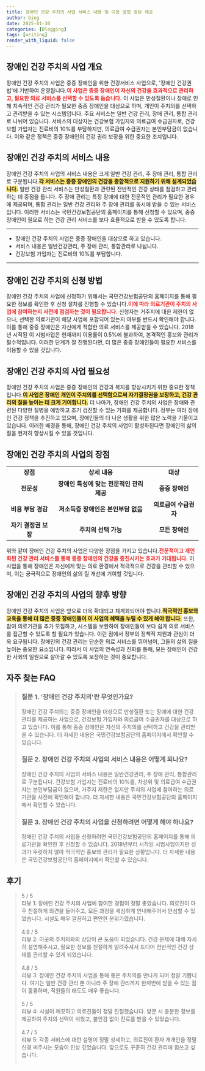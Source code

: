 ```yaml
---
title: 장애인 건강 주치의 사업 서비스 내용 및 이용 방법 정보 제공
author: bing
date: 2025-01-30
categories: [Blogging]
tags: [writing]
render_with_liquid: false
---
```



<h2 id='장애인 건강 주치의 사업 개요'>장애인 건강 주치의 사업 개요</h2>

<p>장애인 건강 주치의 사업은 중증 장애인을 위한 건강서비스 사업으로, '장애인 건강권법'에 기반하여 운영됩니다.<b><span style="color: #ee2323;">이 사업은 중증 장애인이 자신의 건강을 효과적으로 관리하고, 필요한 의료 서비스를 선택할 수 있도록 돕습니다.</span></b> 이 사업은 만성질환이나 장애로 인해 지속적인 건강 관리가 필요한 중증 장애인을 대상으로 하며, 개인이 주치의를 선택하고 관리받을 수 있는 시스템입니다. 주요 서비스는 일반 건강 관리, 장애 관리, 통합 관리로 나뉘어 있습니다. 서비스의 대상자는 건강보험 가입자와 의료급여 수급권자로, 건강보험 가입자는 진료비의 10%를 부담하지만, 의료급여 수급권자는 본인부담금이 없습니다. 이와 같은 정책은 중증 장애인의 건강 권리 보장을 위한 중요한 조치입니다.</p>

<h2 id='장애인 건강 주치의 서비스 내용'>장애인 건강 주치의 서비스 내용</h2>

<p>장애인 건강 주치의 사업의 서비스 내용은 크게 일반 건강 관리, 주 장애 관리, 통합 관리로 구분됩니다.<b><span style="background-color: #ffe066;">각 서비스는 중증 장애인의 건강을 종합적으로 지원하기 위해 설계되었습니다.</span></b> 일반 건강 관리 서비스는 만성질환과 관련된 전반적인 건강 상태를 점검하고 관리하는 데 중점을 둡니다. 주 장애 관리는 특정 장애에 대한 전문적인 관리가 필요한 경우에 제공되며, 통합 관리는 일반 건강 관리와 주 장애 관리를 동시에 받을 수 있는 서비스입니다. 이러한 서비스는 국민건강보험공단의 홈페이지를 통해 신청할 수 있으며, 중증 장애인이 필요로 하는 건강 관리 서비스를 보다 효율적으로 받을 수 있도록 합니다.</p>

<hr />

<ul>
    <li>장애인 건강 주치의 사업은 중증 장애인을 대상으로 하고 있습니다.</li>
    <li>서비스 내용은 일반건강관리, 주 장애 관리, 통합관리로 나뉩니다.</li>
    <li>건강보험 가입자는 진료비의 10%를 부담합니다.</li>
</ul>

<hr />

<h2 id='장애인 건강 주치의 신청 방법'>장애인 건강 주치의 신청 방법</h2>

<p>장애인 건강 주치의 사업에 신청하기 위해서는 국민건강보험공단의 홈페이지를 통해 필요한 정보를 확인한 후 신청 절차를 진행할 수 있습니다.<b><span style="color: #ee2323;">이에 따라 의료기관이 주치의 사업에 참여하는지 사전에 점검하는 것이 필요합니다.</span></b> 신청자는 거주지에 대한 제한이 없으나, 선택한 의료기관이 해당 사업에 포함되어 있는지 여부를 반드시 확인해야 합니다. 이를 통해 중증 장애인은 자신에게 적합한 의료 서비스를 제공받을 수 있습니다. 2018년 시작된 이 시범사업은 현재까지 이용률이 0.5%에 불과하여, 본격적인 홍보와 관리가 필수적입니다. 이러한 단계가 잘 진행된다면, 더 많은 중증 장애인들이 필요한 서비스를 이용할 수 있을 것입니다.</p>

<h2 id='장애인 건강 주치의 사업 필요성'>장애인 건강 주치의 사업 필요성</h2>

<p>장애인 건강 주치의 사업은 중증 장애인의 건강과 복지를 향상시키기 위한 중요한 정책입니다.<b><span style="background-color: #ffe066;">이 사업은 장애인 개인이 주치의를 선택함으로써 자기결정권을 보장하고, 건강 관리의 질을 높이는 데 크게 기여합니다.</span></b> 더 나아가, 장애인 건강 주치의 사업은 장애와 관련된 다양한 질병을 예방하고 조기 검진할 수 있는 기회를 제공합니다. 정부는 여러 장애인 건강 정책을 추진하고 있으며, 장애인들의 더 나은 생활을 위한 많은 노력을 기울이고 있습니다. 이러한 배경을 통해, 장애인 건강 주치의 사업이 활성화된다면 장애인의 삶의 질을 현저히 향상시킬 수 있을 것입니다.</p>

<h2 id='장애인 건강 주치의 사업의 장점'>장애인 건강 주치의 사업의 장점</h2>

<table>
    <tr>
        <td style="text-align: center; height: 17px;"><b>장점</b></td>
        <td style="text-align: center; height: 17px;"><b>상세 내용</b></td>
        <td style="text-align: center; height: 17px;"><b>대상</b></td>
    </tr>
    <tr>
        <td style="text-align: center; height: 17px;"><b>전문성</b></td>
        <td style="text-align: center; height: 17px;"><b>장애인 특성에 맞는 전문적인 관리 제공</b></td>
        <td style="text-align: center; height: 17px;"><b>중증 장애인</b></td>
    </tr>
    <tr>
        <td style="text-align: center; height: 17px;"><b>비용 부담 경감</b></td>
        <td style="text-align: center; height: 17px;"><b>저소득층 장애인은 본인부담 없음</b></td>
        <td style="text-align: center; height: 17px;"><b>의료급여 수급권자</b></td>
    </tr>
    <tr>
        <td style="text-align: center; height: 17px;"><b>자기 결정권 보장</b></td>
        <td style="text-align: center; height: 17px;"><b>주치의 선택 가능</b></td>
        <td style="text-align: center; height: 17px;"><b>모든 장애인</b></td>
    </tr>
</table>

<p>위와 같이 장애인 건강 주치의 사업은 다양한 장점을 가지고 있습니다.<b><span style="color: #ee2323;">전문적이고 개인화된 건강 관리 서비스를 통해 중증 장애인의 건강을 증진시키는 효과가 기대됩니다.</span></b> 이 사업을 통해 장애인은 자신에게 맞는 의료 환경에서 적극적으로 건강을 관리할 수 있으며, 이는 궁극적으로 장애인의 삶의 질 개선에 기여할 것입니다.</p>

<h2 id='장애인 건강 주치의 사업의 향후 방향'>장애인 건강 주치의 사업의 향후 방향</h2>

<p>장애인 건강 주치의 사업은 앞으로 더욱 확대되고 체계화되어야 합니다.<b><span style="background-color: #ffe066;">적극적인 홍보와 교육을 통해 더 많은 중증 장애인들이 이 사업의 혜택을 누릴 수 있게 해야 합니다.</span></b> 또한, 참여 의료기관을 추가 모집하고, 시스템을 보완하여 장애인들이 보다 쉽게 의료 서비스를 접근할 수 있도록 할 필요가 있습니다. 이런 점에서 정부의 정책적 지원과 관심이 더욱 요구됩니다. 장애인의 건강 관리는 단순한 의료 서비스를 뛰어넘어, 그들의 삶의 질을 높이는 중요한 요소입니다. 따라서 이 사업의 연속성과 진화를 통해, 모든 장애인이 건강한 사회의 일원으로 살아갈 수 있도록 보장하는 것이 중요합니다.</p>


<h2 id='자주_찾는_FAQ'>자주 찾는 FAQ</h2>
<div itemscope="" itemtype="https://schema.org/FAQPage">
<blockquote>
<div itemscope="" itemprop="mainEntity" itemtype="https://schema.org/Question">
<h3 itemprop="name">질문 1. '장애인 건강 주치의'란 무엇인가요?</h3>
<div itemscope="" itemprop="acceptedAnswer" itemtype="https://schema.org/Answer">
<span itemprop="text">
<p>장애인 건강 주치의는 중증 장애인을 대상으로 만성질환 또는 장애에 대한 건강관리를 제공하는 사업으로, 건강보험 가입자와 의료급여 수급권자를 대상으로 하고 있습니다. 이를 통해 중증 장애인은 자신의 주치의를 선택하고 건강을 관리받을 수 있습니다. 더 자세한 내용은 국민건강보험공단의 홈페이지에서 확인할 수 있습니다.</p>
</span>
</div>
</div>
<div itemscope="" itemprop="mainEntity" itemtype="https://schema.org/Question">
<h3 itemprop="name">질문 2. 장애인 건강 주치의 사업의 서비스 내용은 어떻게 되나요?</h3>
<div itemscope="" itemprop="acceptedAnswer" itemtype="https://schema.org/Answer">
<span itemprop="text">
<p>장애인 건강 주치의 사업의 서비스 내용은 일반건강관리, 주 장애 관리, 통합관리로 구분됩니다. 건강보험 가입자는 진료비의 10%를, 차상위 및 의료급여 수급권자는 본인부담금이 없으며, 거주지 제한은 없지만 주치의 사업에 참여하는 의료기관을 사전에 확인해야 합니다. 더 자세한 내용은 국민건강보험공단의 홈페이지에서 확인할 수 있습니다.</p>
</span>
</div>
</div>
<div itemscope="" itemprop="mainEntity" itemtype="https://schema.org/Question">
<h3 itemprop="name">질문 3. 장애인 건강 주치의 사업을 신청하려면 어떻게 해야 하나요?</h3>
<div itemscope="" itemprop="acceptedAnswer" itemtype="https://schema.org/Answer">
<span itemprop="text">
<p>장애인 건강 주치의 사업을 신청하려면 국민건강보험공단의 홈페이지를 통해 의료기관을 확인한 후 신청할 수 있습니다. 2018년부터 시작된 시범사업이지만 성과가 뚜렷하지 않아 적극적인 홍보와 관리가 필요한 상황입니다. 더 자세한 내용은 국민건강보험공단의 홈페이지에서 확인할 수 있습니다.</p>
</span>
</div>
</div>
</blockquote>
</div>
<h2 id='후기'>후기</h2>
<div itemscope itemtype="https://schema.org/Product">
  <blockquote>
  <div itemprop="review" itemscope itemtype="https://schema.org/Review">
      <div itemprop="reviewRating" itemscope itemtype="https://schema.org/Rating"> <span itemprop="ratingValue">5</span> / <span itemprop="bestRating">5</span> </div>
      <span itemprop="reviewBody">리뷰 1: 장애인 건강 주치의 사업에 참여한 경험이 정말 좋았습니다. 의료진이 아주 친절하게 의견을 들어주고, 모든 과정을 세심하게 안내해주어서 안심할 수 있었습니다. 시설도 매우 깔끔하고 편안한 분위기였습니다.</span>
  </div>
  <br>
  <div itemprop="review" itemscope itemtype="https://schema.org/Review">
      <div itemprop="reviewRating" itemscope itemtype="https://schema.org/Rating"> <span itemprop="ratingValue">4.9</span> / <span itemprop="bestRating">5</span> </div>
      <span itemprop="reviewBody">리뷰 2: 이곳의 주치의와의 상담이 큰 도움이 되었습니다. 건강 문제에 대해 자세히 설명해주시고, 필요한 정보를 친절하게 알려주셔서 드디어 전반적인 건강 상태를 관리할 수 있게 되었습니다.</span>
  </div>
  <br>
  <div itemprop="review" itemscope itemtype="https://schema.org/Review">
      <div itemprop="reviewRating" itemscope itemtype="https://schema.org/Rating"> <span itemprop="ratingValue">4.8</span> / <span itemprop="bestRating">5</span> </div>
      <span itemprop="reviewBody">리뷰 3: 장애인 건강 주치의 사업을 통해 좋은 주치의를 만나게 되어 정말 기쁩니다. 여기는 일반 건강 관리 뿐 아니라 주 장애 관리까지 한꺼번에 받을 수 있는 점이 훌륭하며, 직원들의 태도도 매우 좋습니다.</span>
  </div>
  <br>
  <div itemprop="review" itemscope itemtype="https://schema.org/Review">
      <div itemprop="reviewRating" itemscope itemtype="https://schema.org/Rating"> <span itemprop="ratingValue">5</span> / <span itemprop="bestRating">5</span> </div>
      <span itemprop="reviewBody">리뷰 4: 시설이 깨끗하고 의료진들이 정말 친절했습니다. 방문 시 충분한 정보를 제공하여 주치의 선택이 쉬웠고, 불안감 없이 진료를 받을 수 있었습니다.</span>
  </div>
  <br>
  <div itemprop="review" itemscope itemtype="https://schema.org/Review">
      <div itemprop="reviewRating" itemscope itemtype="https://schema.org/Rating"> <span itemprop="ratingValue">4.7</span> / <span itemprop="bestRating">5</span> </div>
      <span itemprop="reviewBody">리뷰 5: 각종 서비스에 대한 설명이 정말 상세하고, 의료진이 환자 개개인을 정말 신경 써주시는 모습이 인상 깊었습니다. 앞으로도 꾸준히 건강 관리에 힘쓰고 싶습니다.</span>
  </div>
  <br>
  </blockquote>
</div>

